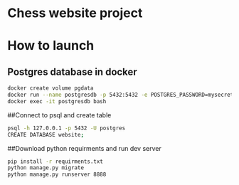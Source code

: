 # Chess website project

# How to launch
## Postgres database in docker
``` bash
docker create volume pgdata
docker run --name postgresdb -p 5432:5432 -e POSTGRES_PASSWORD=mysecretpass
docker exec -it postgresdb bash
```

##Connect to psql and create table
``` bash
psql -h 127.0.0.1 -p 5432 -U postgres
CREATE DATABASE website;
```

##Download python requirments and run dev server
``` bash
pip install -r requirments.txt
python manage.py migrate
python manage.py runserver 8888
```
